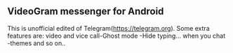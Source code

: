 ## VideoGram messenger for Android

This is unofficial edited of Telegram(https://telegram.org). Some extra features are: video and vice call-Ghost mode -Hide typing... when you chat -themes and so on..

